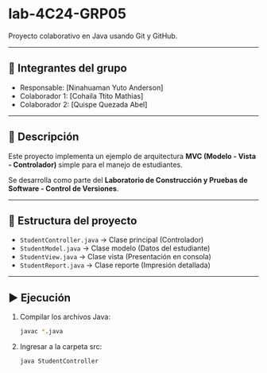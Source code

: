 # lab-4C24-GRP05

Proyecto colaborativo en Java usando Git y GitHub.

---

## 👥 Integrantes del grupo
- Responsable: [Ninahuaman Yuto Anderson]
- Colaborador 1: [Cohaila Ttito Mathias]
- Colaborador 2: [Quispe Quezada Abel]

---

## 📌 Descripción
Este proyecto implementa un ejemplo de arquitectura **MVC (Modelo - Vista - Controlador)** simple para el manejo de estudiantes.  

Se desarrolla como parte del **Laboratorio de Construcción y Pruebas de Software - Control de Versiones**.

---

## 📂 Estructura del proyecto
- `StudentController.java` → Clase principal (Controlador)
- `StudentModel.java` → Clase modelo (Datos del estudiante)
- `StudentView.java` → Clase vista (Presentación en consola)
- `StudentReport.java` → Clase reporte (Impresión detallada)

---

## ▶️ Ejecución
1. Compilar los archivos Java:
   ```bash
   javac *.java
2. Ingresar a la carpeta src:
   ```bash
   java StudentController
